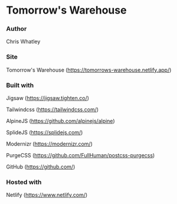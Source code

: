 # Tomorrow's Warehouse

### Author
Chris Whatley

### Site
Tomorrow's Warehouse (https://tomorrows-warehouse.netlify.app/)

### Built with
Jigsaw (https://jigsaw.tighten.co/)

Tailwindcss (https://tailwindcss.com/)

AlpineJS (https://github.com/alpinejs/alpine)

SplideJS (https://splidejs.com/)

Modernizr (https://modernizr.com/)

PurgeCSS (https://github.com/FullHuman/postcss-purgecss)

GitHub (https://github.com/)

### Hosted with
Netlify (https://www.netlify.com/)